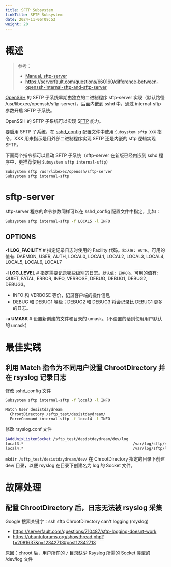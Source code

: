 ```yaml
---
title: SFTP Subsystem
linkTitle: SFTP Subsystem
date: 2024-11-06T09:53
weight: 20
---
```


# 概述

> 参考：
>
> - [Manual, sftp-server](https://man.openbsd.org/sftp-server)
> - https://serverfault.com/questions/660160/difference-between-openssh-internal-sftp-and-sftp-server

[OpenSSH](/docs/4.数据通信/Utility/OpenSSH/OpenSSH.md) 的 SFTP 子系统早期由独立的二进制程序 sftp-server 实现（默认路径 /usr/libexec/openssh/sftp-server），后面内嵌到 sshd 中，通过 internal-sftp 参数开启 SFTP 子系统。

OpenSSH 的 SFTP 子系统可以实现 S[FTP](/docs/4.数据通信/Protocol/FTP.md) 能力。

要启用 SFTP 子系统，在 [sshd_config](/docs/4.数据通信/Utility/OpenSSH/OpenSSH%20配置.md) 配置文件中使用 `Subsystem sftp XXX` 指令，XXX 用来指示是用外部二进制程序实现 SFTP 还是内嵌的 sftp 逻辑实现 SFTP。

下面两个指令都可以启动 SFTP 子系统（sftp-server 在新版已经内嵌到 sshd 程序中，更推荐使用 `Subsystem sftp internal-sftp`）

```bash
Subsystem sftp /usr/libexec/openssh/sftp-server
Subsystem sftp internal-sftp
```

# sftp-server

sftp-server 程序的命令参数同样可以在 sshd_config 配置文件中指定，比如：

```bash
Subsystem sftp internal-sftp -f LOCAL5 -l INFO
```

## OPTIONS

**-f LOG_FACILITY** # 指定记录日志时使用的 Facility 代码。`默认值: AUTH`。可用的值有: DAEMON, USER, AUTH, LOCAL0, LOCAL1, LOCAL2, LOCAL3, LOCAL4, LOCAL5, LOCAL6, LOCAL7

**-l LOG_LEVEL** # 指定需要记录哪些级别的日志。`默认值: ERROR`。可用的值有: QUIET, FATAL, ERROR, INFO, VERBOSE, DEBUG, DEBUG1, DEBUG2, DEBUG3。

- INFO 和 VERBOSE 等价，记录客户端的操作信息
- DEBUG 和 DEBUG1 等级；DEBUG2 和 DEBUG3 将会记录比 DEBUG1 更多的日志。

**-u UMASK** # 设置新创建的文件和目录的 umask。（不设置的话则使用用户默认的 umask）

# 最佳实践

## 利用 Match 指令为不同用户设置 ChrootDirectory 并在 rsyslog 记录日志

修改 sshd_config 文件

```bash
Subsystem sftp internal-sftp -f local3 -l INFO

Match User desistdaydream
  ChrootDirectory /sftp_test/desistdaydream/
  ForceCommand internal-sftp -f local4 -l INFO
```

修改 rsyslog.conf 文件

```bash
$AddUnixListenSocket /sftp_test/desistdaydream/dev/log
local3.*                                                /var/log/sftp/sftp.log
local4.*                                                /var/log/sftp/lichenhao.log
```

`mkdir /sftp_test/desistdaydream/dev/` 在 ChrootDirectory 指定的目录下创建 dev/ 目录，以便 rsyslog 在目录下创建名为 log 的 Socket 文件。

# 故障处理

## 配置 ChrootDirectory 后，日志无法被 rsyslog 采集

Google 搜索关键字：ssh sftp ChrootDirectory can't logging (rsyslog)

- https://serverfault.com/questions/710487/sftp-logging-doesnt-work
- https://ubuntuforums.org/showthread.php?t=2081637&p=12342713#post12342713

原因：chroot 后，用户所在的 `/` 目录缺少 [Rsyslog](/docs/6.可观测性/Logs/Rsyslog/Rsyslog.md) 所需的 Socket 类型的 /dev/log 文件

